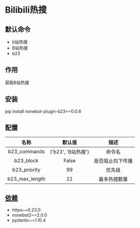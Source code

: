 # Bilibili热搜

## 默认命令

* b站热搜
* B站热搜
* b23

## 作用

获取B站热搜

## 安装

pip install nonebot-plugin-b23==0.0.8

## 配置

|       名称       |       默认值       |    描述    |
|:--------------:|:---------------:|:--------:|
|  b23_commands  | {'b23', 'B站热搜'} |   命令名    |
|   b23_block    |      False      | 是否阻止向下传播 |
|  b23_priority  |       99        |   优先级    |
| b23_max_length |       21        |  最多热搜数量  |

## [依赖](requirements.txt)

* httpx~=0.23.0
* nonebot2~=2.0.0
* pydantic~=1.10.4